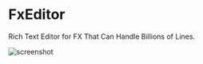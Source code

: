 # FxEditor

Rich Text Editor for FX That Can Handle Billions of Lines.

![screenshot](https://github.com/andy-goryachev/FxEditor/blob/master/screenshots/2016-1125-215711-356.png)

